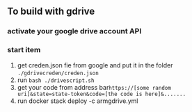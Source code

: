 ## To build with gdrive

### activate your google drive account API

### start item

1. get creden.json fie from google and put it in the folder ```./gdrivecreden/creden.json```
2. run ``````bash ./drivescript.sh``````
3. get your code from address bar```https://[some random uri]&state=state-token&code=[the code is here]&.......```
4. run docker stack deploy -c armgdrive.yml
